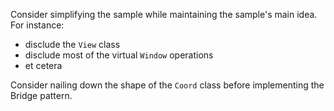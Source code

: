 Consider simplifying the sample while maintaining the sample's main idea. For instance:

* disclude the `View` class
* disclude most of the virtual `Window` operations
* et cetera

Consider nailing down the shape of the `Coord` class before implementing the Bridge pattern.

